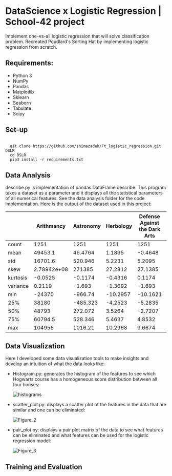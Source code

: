 # DataScience x Logistic Regression | School-42 project
Implement one-vs-all logistic regression that will solve classification problem. Recreated Poudlard's Sorting Hat by implementing 
logistic regression from scratch. 

## Requirements:
- Python 3
- NumPy
- Pandas
- Matplotlib
- Sklearn
- Seaborn
- Tabulate
- Scipy

## Set-up
<pre><code>
  git clone https://github.com/shimazadeh/Ft_logistic_regression.git DSLR
  cd DSLR
  pip3 install -r requirements.txt</code></pre>

## Data Analysis
describe.py is implementation of pandas.DataFrame.describe. This program takes a dataset as a parameter and it displays all the statistical 
parameters of all numerical features. See the data analysis folder for the code implementation. Here is the output of the dataset used in this project:

|          | Arithmancy | Astronomy | Herbology | Defense Against the Dark Arts | Divination | Muggle Studies | Ancient Runes | History of Magi | Transfiguration | Potions | Care of Magical Creatures | Charms | Flying |
| -------- | ----------- | -------- | -------- | -------- | ------- | -------- | ------- | ------- | ------- | ------- | ------- | -------- | ------- |
| count | 1251 | 1251 | 1251 | 1251 | 1251 | 1251 | 1251 | 1251 | 1251 | 1251 | 1251 | 1251 | 1251 |
| mean     | 49453.1     | 46.4764  | 1.1895   | -0.4648  | 3.2138  | -222.904 | 496.252 | 2.9786  | 1029.86 | 5.9613  | -0.0643 | -243.326 | 23.109  |
| std      | 16701.6     | 520.946  | 5.2231   | 5.2095   | 4.111   | 484.986  | 106.711 | 4.457   | 43.9829 | 3.1029  | 0.9726  | 8.7904   | 97.755  |
| skew     | 2.78942e+08 | 271385   | 27.2812  | 27.1385  | 16.9003 | 235211   | 11387.2 | 19.8645 | 1934.49 | 9.6281  | 0.946   | 77.2712  | 9556.04 |
| kurtosis | -0.0525     | -0.1174  | -0.4316  | 0.1174   | -1.4067 | 0.8039   | 0.0318  | -1.0414 | -1.2183 | 0.0033  | -0.0202 | 0.3781   | 0.859   |
| variance | 0.2119      | -1.693   | -1.3692  | -1.693   | 0.6879  | -0.7592  | -1.5902 | -0.1    | 0.1994  | -0.5513 | 0.0342  | -1.088   | -0.1605 |
| min      | -24370      | -966.74  | -10.2957 | -10.1621 | -8.727  | -1043.96 | 283.87  | -8.4311 | 906.627 | -3.6208 | -3.3137 | -261.049 | -181.47 |
| 25%      | 38180       | -485.323 | -4.2523  | -5.2835  | 3.1205  | -573.969 | 396.41  | 2.2309  | 1025.64 | 3.6842  | -0.6944 | -250.586 | -40.085 |
| 50%      | 48793       | 272.072  | 3.5264   | -2.7207  | 4.621   | -419.164 | 464.328 | 4.4026  | 1045.48 | 5.8685  | -0.0651 | -244.789 | -1.92   |
| 75%      | 60794.5     | 528.346  | 5.4637   | 4.8532   | 5.727   | 264.144  | 597.517 | 5.8939  | 1058.33 | 8.2067  | 0.5756  | -232.528 | 52.625  |
| max      | 104956      | 1016.21  | 10.2968  | 9.6674   | 10.032  | 1092.39  | 745.396 | 11.8897 | 1094.46 | 13.5368 | 3.0565  | -225.428 | 279.07  |

## Data Visualization
Here I developed some data visualization tools to make insights and develop an intuition of what the data looks like:
- Histogram.py: generates the histogram of the features to see which Hogwarts course has a homogeneous score distribution between all four houses:
  
  ![histograms](https://github.com/shimazadeh/Ft_logistic_regression/assets/67879533/c7950c13-d595-4a22-ae7b-fc3c71415ec2)

- scatter_plot.py: displays a scatter plot of the features in the data that are similar and one can be eliminated:
  
  ![Figure_2](https://github.com/shimazadeh/Ft_logistic_regression/assets/67879533/9748a445-b3bf-4dd4-b258-43ba4a052e17)

- pair_plot.py: displays a pair plot matrix of the data to see what features can be eliminated and  what features can be used for the logistic regression model:
  
  ![Figure_3](https://github.com/shimazadeh/Ft_logistic_regression/assets/67879533/3582dfc1-66db-44cb-9b20-0be9c55203eb)

## Training and Evaluation


